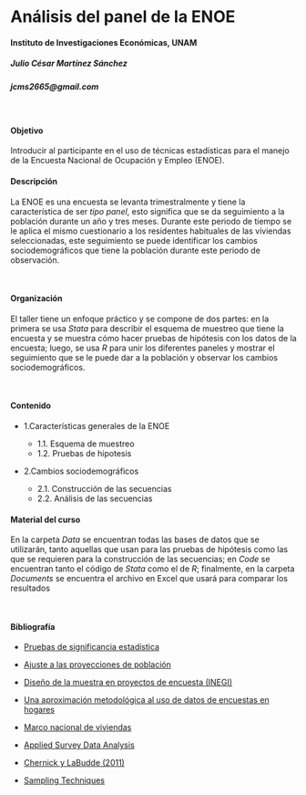 
# Análisis del panel de la ENOE
#### Instituto de Investigaciones Económicas, UNAM
##### Julio César Martínez Sánchez 
##### _jcms2665@gmail.com_

<br>

#### Objetivo 

Introducir al participante en el uso de técnicas estadísticas para el manejo de la Encuesta Nacional de Ocupación y Empleo (ENOE). 
<br>

#### Descripción 

La ENOE es una encuesta se levanta trimestralmente y tiene la característica de ser _tipo panel_, esto significa que se da seguimiento a la población durante un año y tres meses. Durante este periodo de tiempo se le aplica el mismo cuestionario a los residentes habituales de las viviendas seleccionadas, este seguimiento se puede identificar los cambios sociodemográficos que tiene la población durante este periodo de observación.

<br>

#### Organización 

El taller tiene un enfoque práctico y se compone de dos partes: en la primera se usa *Stata* para describir el esquema de muestreo que tiene la encuesta y se muestra cómo hacer pruebas de hipótesis con los datos de la encuesta; luego, se usa *R* para  unir los diferentes paneles y mostrar el seguimiento que se le puede dar a la población y observar los cambios sociodemográficos.


<br>

#### Contenido

+ 1.Características generales de la ENOE
	+ 1.1. Esquema de muestreo	
	+ 1.2. Pruebas de hipotesis

+ 2.Cambios sociodemográficos
	+ 2.1. Construcción de las secuencias 
	+ 2.2. Análisis de las secuencias


#### Material del curso

En la carpeta *Data* se encuentran todas las bases de datos que se utilizarán, tanto aquellas que usan para las pruebas de hipótesis como las que se requieren para la construcción de las secuencias; en *Code* se encuentran tanto el código de _Stata_ como el de _R_; finalmente, en la carpeta *Documents* se encuentra el archivo en Excel que usará para comparar los resultados


<br>

#### **Bibliografía** 


* [Pruebas de significancia estadística](http://www.beta.inegi.org.mx/contenidos/proyectos/enchogares/regulares/enoe/doc/enoe_significancia.pdf)

* [Ajuste a las proyecciones de población](http://www.beta.inegi.org.mx/contenidos/proyectos/enchogares/regulares/enoe/doc/Nota_Result_Proy.pdf)

* [Diseño de la muestra en proyectos de encuesta (INEGI)](http://www.snieg.mx/contenidos/espanol/normatividad/doctos_genbasica/muestra_encuesta.pdf)

* [Una aproximación metodológica al uso de datos de encuestas en hogares](http://www.inegi.org.mx/rde/2017/05/01/una-aproximacion-metodologica-al-uso-de-datos-de-encuestas-en-hogares/)

* [Marco nacional de viviendas](http://www.inegi.org.mx/eventos/2013/Foro_Estadistica/doc/P-AnaMariaLanderos.pdf)

* [Applied Survey Data Analysis](http://www.isr.umich.edu/src/smp/asda/)

* [Chernick y LaBudde (2011)](http://www.ievbras.ru/ecostat/Kiril/R/Biblio/R_eng/Chernick2011.pdf)

* [Sampling Techniques](http://hbanaszak.mjr.uw.edu.pl/StatRozw/Books/Cochran_1977_Sampling%20Techniques.pdf)



